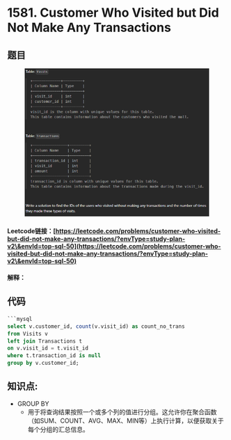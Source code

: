 # 1581. Customer Who Visited but Did Not Make Any Transactions

## 题目

<figure><img src="../../.gitbook/assets/image (7).png" alt=""><figcaption></figcaption></figure>

#### Leetcode链接：[https://leetcode.com/problems/customer-who-visited-but-did-not-make-any-transactions/?envType=study-plan-v2\&envId=top-sql-50](https://leetcode.com/problems/customer-who-visited-but-did-not-make-any-transactions/?envType=study-plan-v2\&envId=top-sql-50)

#### 解释：

## 代码

````sql
```mysql
select v.customer_id, count(v.visit_id) as count_no_trans 
from Visits v
left join Transactions t
on v.visit_id = t.visit_id
where t.transaction_id is null
group by v.customer_id;

````

## **知识点:**&#x20;

* GROUP BY
  * 用于将查询结果按照一个或多个列的值进行分组。这允许你在聚合函数（如SUM、COUNT、AVG、MAX、MIN等）上执行计算，以便获取关于每个分组的汇总信息。
